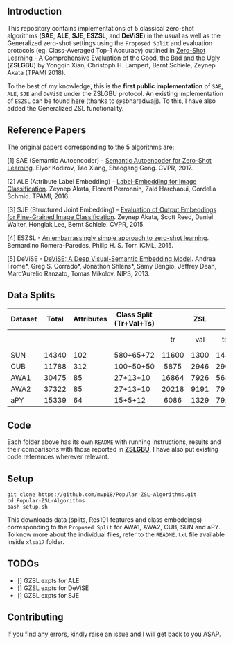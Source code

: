 ## Introduction

This repository contains implementations of 5 classical zero-shot algorithms (**SAE**, **ALE**, **SJE**, **ESZSL**, and **DeViSE**) in the usual as well as the Generalized zero-shot settings using the 
`Proposed Split` and evaluation protocols (eg. Class-Averaged Top-1 Accuracy) outlined in 
[Zero-Shot Learning - A Comprehensive Evaluation of the Good, the Bad and the Ugly](https://arxiv.org/abs/1707.00600) (**ZSLGBU**) by Yongqin Xian, Christoph H. Lampert, Bernt Schiele, Zeynep Akata (TPAMI 2018).

To the best of my knowledge, this is the **first public implementation** of `SAE`, `ALE`, `SJE` and `DeViSE` under the ZSLGBU protocol. An existing implementation of `ESZSL` can be found [here](https://github.com/sbharadwajj/embarrassingly-simple-zero-shot-learning) (thanks to @sbharadwajj). To this, I have also added the Generalized ZSL functionality.

## Reference Papers

The original papers corresponding to the 5 algorithms are:

[1] SAE (Semantic Autoencoder) - [Semantic Autoencoder for Zero-Shot Learning](https://arxiv.org/abs/1704.08345).
Elyor Kodirov, Tao Xiang, Shaogang Gong.
CVPR, 2017.

[2] ALE (Attribute Label Embedding) - [Label-Embedding for Image Classification](https://arxiv.org/abs/1503.08677).
Zeynep Akata, Florent Perronnin, Zaid Harchaoui, Cordelia Schmid.
TPAMI, 2016.

[3] SJE (Structured Joint Embedding) - [Evaluation of Output Embeddings for Fine-Grained Image Classification](https://arxiv.org/abs/1409.8403).
Zeynep Akata, Scott Reed, Daniel Walter, Honglak Lee, Bernt Schiele.
CVPR, 2015.

[4] ESZSL - [An embarrassingly simple approach to zero-shot learning](http://proceedings.mlr.press/v37/romera-paredes15.pdf).
Bernardino Romera-Paredes, Philip H. S. Torr.
ICML, 2015.

[5] DeViSE - [DeViSE: A Deep Visual-Semantic Embedding Model](http://papers.nips.cc/paper/5204-devise-a-deep-visual-semantic-embedding-model.pdf).
Andrea Frome*, Greg S. Corrado*, Jonathon Shlens*, Samy Bengio, Jeffrey Dean, Marc’Aurelio Ranzato, Tomas Mikolov.
NIPS, 2013.

## Data Splits

|Dataset |Total|Attributes|Class Split (Tr+Val+Ts)||ZSL      ||||Generalized ZSL|||
|--------|-----|----------|-----------------------|:-:|:-:|:-:|:-:|:-:|:-:|:-:|:-:|
|        |     |          |                       |tr |val|ts |tr|val|tr+val|ts seen|ts unseen|
| SUN    |14340|102       |580+65+72              |11600|1300|1440|9280|1040|10320|2580|1440|
| CUB    |11788|312       |100+50+50              |5875|2946|2967|4702|2355|7057|1764|2967|
| AWA1   |30475|85        |27+13+10               |16864|7926|5685|13460|6372|19832|4958|5685|
| AWA2   |37322|85        |27+13+10               |20218|9191|7913|16187|7340|23527|5882|7913|
| aPY    |15339|64        |15+5+12                |6086|1329|7924|4906|1026|5932|1483|7924|

## Code

Each folder above has its own `README` with running instructions, results and their comparisons with those reported in [**ZSLGBU**](https://arxiv.org/abs/1707.00600). I have also put existing code references wherever relevant.

## Setup

```
git clone https://github.com/mvp18/Popular-ZSL-Algorithms.git
cd Popular-ZSL-Algorithms
bash setup.sh
```

This downloads data (splits, Res101 features and class embeddings) corresponding to the `Proposed Split` for AWA1, AWA2, CUB, SUN and aPY. To know more about the individual files, refer to the `README.txt` file available inside `xlsa17` folder.

## TODOs

- [] GZSL expts for ALE
- [] GZSL expts for DeViSE
- [] GZSL expts for SJE

## Contributing

If you find any errors, kindly raise an issue and I will get back to you ASAP.